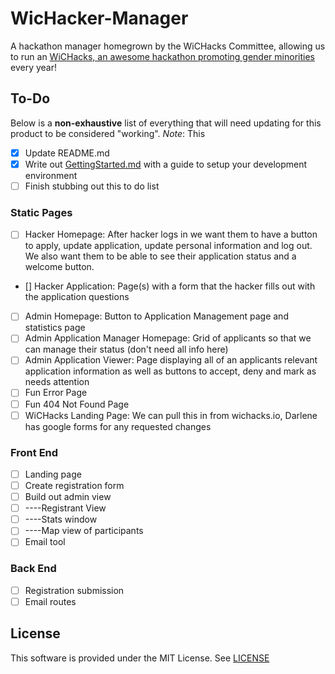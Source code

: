 # WicHacker-Manager

A hackathon manager homegrown by the WiCHacks Committee, allowing us to run an [WiCHacks, an awesome hackathon promoting gender minorities](https://wichacks.io) every year!

## To-Do

Below is a **non-exhaustive** list of everything that will need updating for this product to be considered "working". *Note*: This 

- [x] Update README.md
- [x] Write out [GettingStarted.md](./GettingStarted.md) with a guide to setup your development environment
- [ ] Finish stubbing out this to do list

### Static Pages
- [ ] Hacker Homepage: After hacker logs in we want them to have a button to apply, update application, update personal information and log out. We also want them to be able to see their application status and a welcome button.
- [] Hacker Application: Page(s) with a form that the hacker fills out with the application questions
- [ ] Admin Homepage: Button to Application Management page and statistics page
- [ ] Admin Application Manager Homepage: Grid of applicants so that we can manage their status (don't need all info here)
- [ ] Admin Application Viewer: Page displaying all of an applicants relevant application information as well as buttons to accept, deny and mark as needs attention
- [ ] Fun Error Page
- [ ] Fun 404 Not Found Page
- [ ] WiCHacks Landing Page: We can pull this in from wichacks.io, Darlene has google forms for any requested changes
### Front End

- [ ] Landing page
- [ ] Create registration form
- [ ] Build out admin view
- [ ] ----Registrant View
- [ ] ----Stats window
- [ ] ----Map view of participants
- [ ] Email tool
    
### Back End

- [ ] Registration submission
- [ ] Email routes

## License

This software is provided under the MIT License. See [LICENSE](./LICENSE)
